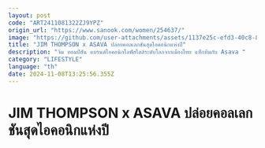 ```yaml
---
layout: post
code: "ART2411081322ZJ9YPZ"
origin_url: "https://www.sanook.com/women/254637/"
image: "https://github.com/user-attachments/assets/1137e25c-efd3-40c8-8b01-e98fc8076e35"
title: "JIM THOMPSON x ASAVA ปล่อยคอลเลกชันสุดไอคอนิกแห่งปี"
description: "จิม ทอมป์สัน แบรนด์ไอคอนิกไลฟ์สไตล์ระดับโลกจากเมืองไทย แท็กทีมกับ Asava "
category: "LIFESTYLE"
language: "th"
date: 2024-11-08T13:25:56.355Z
---
```


# JIM THOMPSON x ASAVA ปล่อยคอลเลกชันสุดไอคอนิกแห่งปี